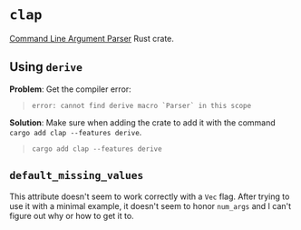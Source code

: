 # `clap`

[Command Line Argument Parser](https://github.com/clap-rs/clap) Rust crate.

## Using `derive`

**Problem**: Get the compiler error:

> ``error: cannot find derive macro `Parser` in this scope``

**Solution**: Make sure when adding the crate to add it with the command `cargo add clap --features derive`.

> `cargo add clap --features derive`

## `default_missing_values`

This attribute doesn't seem to work correctly with a `Vec` flag. After trying to use it with a minimal example, it doesn't seem to honor `num_args`
and I can't figure out why or how to get it to.
